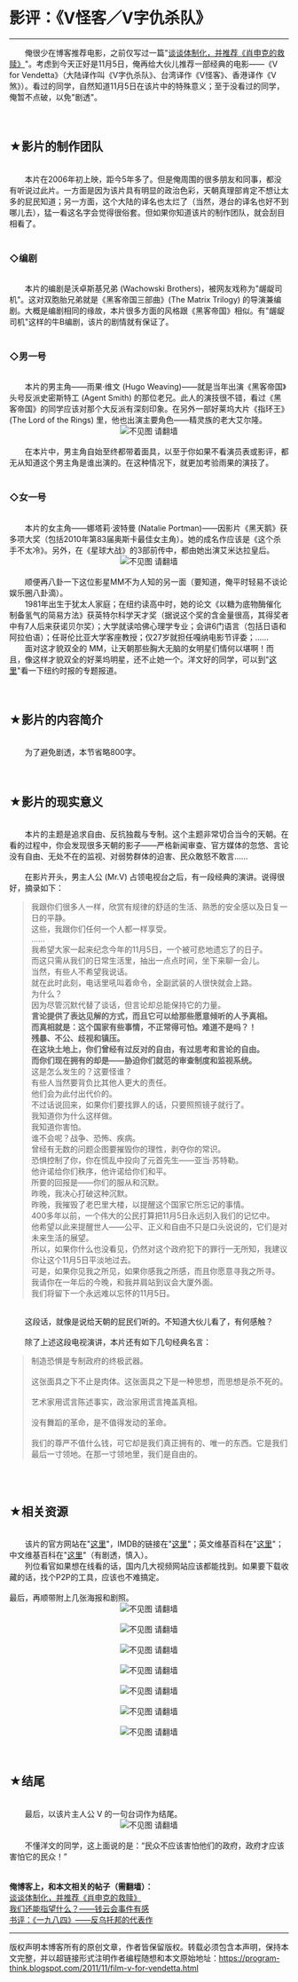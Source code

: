 # 影评：《V怪客／V字仇杀队》 

-----

<div class="post-body entry-content">
　　俺很少在博客推荐电影，之前仅写过一篇"<a href="../../2010/11/institutionalize.md">谈谈体制化，并推荐《肖申克的救赎》</a>"。考虑到今天正好是11月5日，俺再给大伙儿推荐一部经典的电影——《V for Vendetta》（大陆译作叫《V字仇杀队》、台湾译作《V怪客》、香港译作《V煞》）。看过的同学，自然知道11月5日在该片中的特殊意义；至于没看过的同学，俺暂不点破，以免"剧透"。<a name="more"></a><br/>
<br/>
<br/>
<h2>★影片的制作团队</h2><br/>
　　本片在2006年初上映，距今5年多了。但是俺周围的很多朋友和同事，都没有听说过此片。一方面是因为该片具有明显的政治色彩，天朝真理部肯定不想让太多的屁民知道；另一方面，这个大陆的译名也太烂了（当然，港台的译名也好不到哪儿去），猛一看这名字会觉得很俗套。但如果你知道该片的制作团队，就会刮目相看了。<br/>
<br/>
<h3>◇编剧</h3><br/>
　　本片的编剧是沃卓斯基兄弟 (Wachowski Brothers)，被网友戏称为"龌龊司机"。这对双胞胎兄弟就是《黑客帝国三部曲》(The Matrix Trilogy) 的导演兼编剧。大概是编剧相同的缘故，本片很多方面的风格跟《黑客帝国》相似。有"龌龊司机"这样的牛B编剧，该片的剧情就有保证了。<br/>
<br/>
<h3>◇男一号</h3><br/>
　　本片的男主角——雨果·维文 (Hugo Weaving)——就是当年出演《黑客帝国》头号反派史密斯特工 (Agent Smith) 的那位老兄。此人的演技很不错，看过《黑客帝国》的同学应该对那个大反派有深刻印象。在另外一部好莱坞大片《指环王》(The Lord of the Rings) 里，他也出演主要角色——精灵族的老大艾尔隆。<br/>
<center><img alt="不见图 请翻墙" src="images/RlGDTN8OI-onaimSeFSUZR0C6_sgaFcYbGPkFhvlOev3QX3i4YWg49_f6ZzwiA-CVvsjBcw7WSPtSHGo7kMT6WcY-xddU6FXLBLXyoae714f6fno4s3s_fH32Xg"/></center><br/>
　　在本片中，男主角自始至终都带着面具，以至于你如果不看演员表或影评，都无从知道这个男主角是谁出演的。在这种情况下，就更加考验雨果的演技了。<br/>
<br/>
<h3>◇女一号</h3><br/>
　　本片的女主角——娜塔莉·波特曼 (Natalie Portman)——因影片《黑天鹅》获多项大奖（包括2010年第83届奥斯卡最佳女主角）。她的成名作应该是《这个杀手不太冷》。另外，在《星球大战》的3部前传中，都由她出演艾米达拉皇后。<br/>
<center><img alt="不见图 请翻墙" src="images/WlRP0DPXGJnhkHWROvVVFeh7gQUhtNUACu0y3RLVf7uPa0d1n3JsrjGfdxK-X0tYGTKQa62YEyPpaOXe7AXH0b591kn7B4XuevKU4dUo-LUwm3SyGmEKQ588MTc"/></center><br/>
　　顺便再八卦一下这位影星MM不为人知的另一面（要知道，俺平时轻易不谈论娱乐圈八卦滴）。<br/>
　　1981年出生于犹太人家庭；在纽约读高中时，她的论文《以糖为底物酶催化制备氢气的简易方法》获英特尔科学天才奖（据说这个奖的含金量很高，其得奖者中有7人后来获诺贝尔奖）；大学就读哈佛心理学专业；会讲6门语言（包括日语和阿拉伯语）；任哥伦比亚大学客座教授；仅27岁就担任嘎纳电影节评委；......<br/>
　　面对这才貌双全的 MM，让天朝那些胸大无脑的女明星们情何以堪啊！而且，像这样才貌双全的好莱坞明星，还不止她一个。洋文好的同学，可以到"<a href="http://www.nytimes.com/2011/03/01/science/01angier.html" rel="nofollow" target="_blank">这里</a>"看一下纽约时报的专题报道。<br/>
<br/>
<br/>
<h2>★影片的内容简介</h2><br/>
　　为了避免剧透，本节省略800字。<br/>
<br/>
<br/>
<h2>★影片的现实意义</h2><br/>
　　本片的主题是追求自由、反抗独裁与专制。这个主题非常切合当今的天朝。在看的过程中，你会发现很多天朝的影子——严格新闻审查、官方媒体的忽悠、言论没有自由、无处不在的监视、对弱势群体的迫害、民众敢怒不敢言......<br/>
<br/>
　　在影片开头，男主人公 (Mr.V) 占领电视台之后，有一段经典的演讲。说得很好，摘录如下：<br/>
<blockquote>我跟你们很多人一样，欣赏有规律的舒适的生活、熟悉的安全感以及日复一日的平静。<br/>
这些，我跟你们任何一个人都一样享受。<br/>
......<br/>
我希望大家一起来纪念今年的11月5日，一个被可悲地遗忘了的日子。<br/>
而这只需从我们的日常生活里，抽出一点点时间，坐下来聊一会儿。<br/>
当然，有些人不希望我说话。<br/>
就在此时此刻，电话里吼叫着命令，全副武装的人很快就会上路。<br/>
为什么？<br/>
因为尽管沉默代替了谈话，但言论却总能保持它的力量。<br/>
<b>言论提供了表达见解的方式，而且它可以给那些愿意倾听的人予真相。<br/>
而真相就是：这个国家有些事情，不正常得可怕。难道不是吗？！<br/>
残暴、不公、歧视和镇压。<br/>
在这块土地上，你们曾经有过反对的自由，有过思考和言论的自由。<br/>
而你们现在拥有的却是——胁迫你们就范的审查制度和监视系统。</b><br/>
这是怎么发生的？这要怪谁？<br/>
有些人当然要背负比其他人更大的责任。<br/>
他们会为此付出代价的。<br/>
不过话说回来，如果你们要找罪人的话，只要照照镜子就行了。<br/>
我知道你为什么这样做。<br/>
我知道你害怕。<br/>
谁不会呢？战争、恐怖、疾病。<br/>
曾经有无数的问题企图要摧毁你的理性，剥夺你的常识。<br/>
恐惧控制了你，你在慌乱中投向了元首先生——亚当·苏特勒。<br/>
他许诺给你们秩序，他许诺给你们和平。<br/>
所要的回报是——你们的服从和沉默。<br/>
昨晚，我决心打破这种沉默。<br/>
昨晚，我摧毁了老巴里大楼，以提醒这个国家它所忘记的事情。<br/>
400多年以前，一个伟大的公民打算把11月5日永远刻入我们的记忆中。<br/>
他希望以此来提醒世人——公平、正义和自由不只是口头说说的，它们是对未来生活的展望。<br/>
所以，如果你什么也没看见，仍然对这个政府犯下的罪行一无所知，我建议你让这个11月5日平淡地过去。<br/>
可是，如果你见我之所见，如果你感我之所感，而且你愿意寻我之所寻。<br/>
我请你在一年后的今晚，和我并肩站到议会大厦外面。<br/>
我们将留下一个永远难以忘怀的11月5日。</blockquote><br/>
　　这段话，就像是说给天朝的屁民们听的。不知道大伙儿看了，有何感触？<br/>
<br/>
　　除了上述这段电视演讲，本片还有如下几句经典名言：<br/>
<blockquote>制造恐惧是专制政府的终极武器。<br/>
<br/>
这张面具之下不止是肉体。这张面具之下是一种思想，而思想是杀不死的。<br/>
<br/>
艺术家用谎言陈述事实，政治家用谎言掩盖真相。<br/>
<br/>
没有舞蹈的革命，是不值得发动的革命。<br/>
<br/>
我们的尊严不值什么钱，可它却是我们真正拥有的、唯一的东西。它是我们最后一寸领地。在那一寸领地里，我们是自由的。</blockquote><br/>
<br/>
<h2>★相关资源</h2><br/>
　　该片的官方网站在"<a href="http://vforvendetta.warnerbros.com/" rel="nofollow" target="_blank">这里</a>"，IMDB的链接在"<a href="http://www.imdb.com/title/tt0434409/" rel="nofollow" target="_blank">这里</a>"；英文维基百科在"<a href="https://en.wikipedia.org/wiki/V_for_Vendetta_(film)" rel="nofollow" target="_blank">这里</a>"；中文维基百科在"<a href="https://zh.wikipedia.org/zh-cn/V%E6%80%AA%E5%AE%A2" rel="nofollow" target="_blank">这里</a>"（有剧透，慎入）。<br/>
　　列位看官如果想在线看的话，国内几大视频网站应该都能找到。如果要下载收藏的话，找个P2P的工具，应该也不难搞定。<br/>
<br/>
最后，再顺带附上几张海报和剧照。<br/>
<center><img alt="不见图 请翻墙" src="images/BHuLHGthIJ1cfhd7JiZQFOAaGPdiCx9ZioJfVTG6Qtlazyw2WdojPQCn6_fKP_fxLSmcxC3yROQbBpBgKhgpu0nppYtBerGBJMBV-40g6AiZPek_fG-3H9_-DxU"/></center><br/>
<center><img alt="不见图 请翻墙" src="images/aCnyrGq2IcyXqBqTgeHViD0Y9d71DAqyifBkGHnny_m12zziuVycNrkf1BrU5oE4zxHaczt_FrCh2Lk3qNIWI3-eOb17eusMFgKGTFGuspz0FkqAgomkIZFMbrM"/></center><br/>
<center><img alt="不见图 请翻墙" src="images/7hobhSOrfd04idf_rG3btOEWSUIfTeZ1R0WsSWaNm5C_88e_VnJIADSzPwhYy4kyJWp1rFR-U-1FXLDoyPXNvGjwrNw4qEDWL2xBz_t-sJPBBE0f-vGNTroTVKQ"/></center><br/>
<center><img alt="不见图 请翻墙" src="images/4LaGW0ialdZ_LgTlcLCqmM8XhYIrcwYkSSr7lEc4GnpFgDFooyGrWpT0HIMvyNzZTgmQCt9LqkR_JIniCrhF6b_4jSGFxi0dAt4_aRqV7QUeKmtowrV3Mi70I14"/></center><br/>
<center><img alt="不见图 请翻墙" src="images/-KJJzm343YqORHk-9_cTR-XFxXO3XccSehw8ZYm9Qcc--n3CcmgQz5ntsUjqV8f0vZStgs62BTaFbhBp6jf_0GMlotfV2Kd_z6_ieyYHVLSQVEGo0AiVkmk_M_M"/></center><br/>
<center><img alt="不见图 请翻墙" src="images/5OSeBsTbelXCje60v4FRDsZ3-s3DqDHu2BHkpHTT_f6Ox0mNRtKXyK0usTwL0_TOHxpTqqHunz_0WYLAOsqHZPd38GT98IA05ooy6hZh1sicIKgesdqVo7dHOF0"/></center><br/>
<center><img alt="不见图 请翻墙" src="images/SGvZn7tYaYZ3QoyA7d3VdIkT8_7vhqdGYlEZci5I6VbvfNwdBxXbVQZPhDKc1pdZL4J7gZXFvOOFcHW_306l-655SDe5dYpB1LcPs4mDcnKyVqkGBefL-9xMrno"/></center><br/>
<br/>
<h2>★结尾</h2><br/>
　　最后，以该片主人公 V 的一句台词作为结尾。<br/>
<center><img alt="不见图 请翻墙" src="images/KKEmFA1_LdvipLiropdWtwLHFedDWPtT2p23v30Pz_rrTGoEGyh14qZqgCJ2ClzdYyyEjQINtvdf-xHYJ0vEXHIKfMjHkRI79z_zt7MVovUABigKkcuEcZ0hqXI"/></center><br/>
　　不懂洋文的同学，这上面说的是：<q>民众不应该害怕他们的政府，政府才应该害怕它的民众！</q><br/>
<br/>
<br/>
<b>俺博客上，和本文相关的帖子（需翻墙）：</b><br/>
<a href="../../2010/11/institutionalize.md">谈谈体制化，并推荐《肖申克的救赎》</a><br/>
<a href="../../2011/01/what-we-can-depend-on.md">我们还能指望什么？——钱云会事件有感</a><br/>
<a href="../../2009/06/book-review-1984.md">书评：《一九八四》——反乌托邦的代表作</a>
</div>


------------------------------------------------

版权声明本博客所有的原创文章，作者皆保留版权。转载必须包含本声明，保持本文完整，并以超链接形式注明作者编程随想和本文原始地址：https://program-think.blogspot.com/2011/11/film-v-for-vendetta.html
